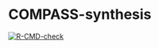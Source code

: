 # COMPASS-synthesis

<!-- badges: start -->
  [![R-CMD-check](https://github.com/PNNL-SERC-COMPASS/COMPASS-synthesis/workflows/R-CMD-check/badge.svg)](https://github.com/PNNL-SERC-COMPASS/COMPASS-synthesis/actions)
  <!-- badges: end -->
  
